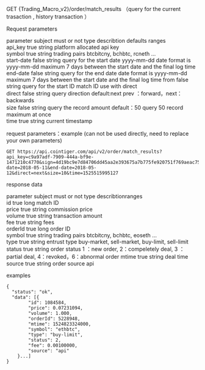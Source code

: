 GET {Trading_Macro_v2}/order/match_results （query for the current trasaction , history transaction ）

Request parameters

  parameter subject	must or not	type  	describtion                        	defaults                     	ranges                                  
  api_key          	true       	string	platform allocated api key         	                             	                                        
  symbol           	true       	string	trading pairs                      	btcbitcny, bchbtc, rcneth ...	                                        
  start-date       	false      	string	query for the start date yyyy-mm-dd	date format is yyyy-mm-dd    	maximum 7 days between the start date and the final log time
  end-date         	false      	string	query for the end date             	date format is  yyyy-mm-dd   	maximum 7 days between the start date and the final log time
  from             	false      	string	query for the start ID             	match ID                     	use with direct                         
  direct           	false      	string	query direction                    	default:next                 	prev ：forward，next：backwards            
  size             	false      	string	query the record amount            	default：50                   	query 50 record maximum at once         
  time             	true       	string	current timestamp                  	                             	                                        

request parameters：example (can not be used directly, need to replace your own parameters)

    GET https://api.cointiger.com/api/v2/order/match_results?api_key=c9a97adf-7909-444a-bf9e-1471210c4770&sign=4d19bc9e7d84706dd45aa2e393675a7b775fe920751f769aeac75cf7b94c2b4bad4612534343437890e0ee2df769a227aa3f0d4d0db9305a67fb78ec314526bc&symbol=ethbtc&start-date=2018-05-11&end-date=2018-05-12&direct=next&size=10&time=1525515995127

response data

  parameter subject	must or not	type  	describtionranges 	                                        
  id               	true       	long  	match ID          	                                        
  price            	true       	string	commission price  	                                        
  volume           	true       	string	transaction amount	                                        
  fee              	true       	string	fees              	                                        
  orderId          	true       	long  	order ID          	                                        
  symbol           	true       	string	trading pairs     	btcbitcny, bchbtc, eoseth ...           
  type             	true       	string	entrust type      	buy-market, sell-market, buy-limit, sell-limit
  status           	true       	string	order status      	1 ：new order, 2：compeletely deal,  3 ：partial deal,  4：revoked，6：abnormal order
  mtime            	true       	string	deal time         	                                        
  source           	true       	string	order source      	api                                     

examples

    {
      "status": "ok",
      "data": [{
    		"id": 1084584,
    		"price": 0.07231094,
    		"volume": 1.000,
    		"orderId": 5228948,
    		"mtime": 1524823324000,
    		"symbol": "ethbtc",
    		"type": "buy-limit",
    		"status": 2,
    		"fee": 0.00100000,
    		"source": "api"
    	}...]
    }
